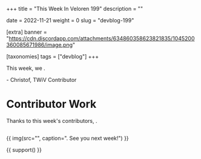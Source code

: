 +++
title = "This Week In Veloren 199"
description = ""

date = 2022-11-21
weight = 0
slug = "devblog-199"

[extra]
banner = "https://cdn.discordapp.com/attachments/634860358623821835/1045200360085671986/image.png"

[taxonomies]
tags = ["devblog"]
+++

This week, we .

\- Christof, TWiV Contributor

# Contributor Work

Thanks to this week's contributors, .

## 

 


{{
    img(src="",
    caption=". See you next week!") 
}}

{{ support() }}
